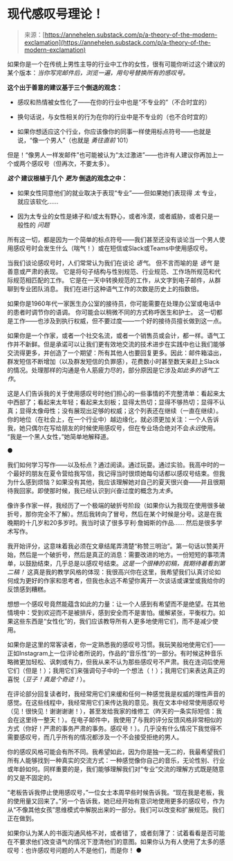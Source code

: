 <!--yml

类别：未分类

日期：2024年05月27日 14:39:47

-->

# 现代感叹号理论！

> 来源：[https://annehelen.substack.com/p/a-theory-of-the-modern-exclamation](https://annehelen.substack.com/p/a-theory-of-the-modern-exclamation)

如果你是一个在传统上男性主导的行业中工作的女性，很有可能你听过这个建议的某个版本：*当你写完邮件后，浏览一遍，用句号替换所有的感叹号。*

**这个出于善意的建议基于三个倒退的观念：**

+   感叹和热情被女性化了——在你的行业中也是“不专业的”（不合时宜的）

+   换句话说，与女性相关的行为在你的行业中是不专业的（也不合时宜的）

+   如果你想适应这个行业，你应该像你的同事一样使用标点符号——也就是说，“像一个男人”（也就是 *勇往直前* 101）

但是！“像男人一样发邮件”也可能被认为“太过激进”——也许有人建议你再加上一个或两个感叹号（但再次，不要太多）。

***这个*** **建议根植于几个** ***更为*** **倒退的观念之中：**

+   如果女性同意他们的就业取决于表现“专业”——但如果她们表现得 *太* 专业，就应该软化……

+   因为太专业的女性是婊子和/或太有野心，或者冷漠，或者威胁，或者只是一般性的 *问题*

所有这一切，都是因为一个简单的标点符号——我们甚至还没有谈论当一个男人使用感叹号时会发生什么（喘气！）或在短信或Slack或Teams中使用感叹号。

当我们谈论感叹号时，人们常常认为我们在谈论 *语气*。 但不言而喻的是 *语气* 是善意或严肃的表现。 它是将句子结构与性别规范、行业规范、工作场所规范和代际规范相匹配的工作。 它是在一天中转换规范的工作，从文字到电子邮件，从群聊到专业团队消息。 我们在进行这种语气工作的次数是历史上的指数倍。

如果你是1960年代一家医生办公室的接待员，你可能需要在处理办公室或电话中的患者时调节你的语调。 你可能会以稍微不同的方式称呼医生和护士。 这一切都是工作——也涉及到执行权威，但不要过度——一个好的接待员擅长做到这一点。

如果你是一个作家，或者一个社交名流，或者一个销售员或会计，都一样。语气工作并不新鲜。但是承诺可以让我们更有效地交流的技术进步在实践中也让我们能够交流得更多，并创造了一个期望：所有其他人也要回复更多。因此：邮件箱溢出，群发短信不断增加（以及群发短信的负罪感），花费数小时甚至数天来赶上Slack的情况。处理那样的沟通是令人筋疲力尽的，部分原因是它涉及*如此多的语气工作*。

这是人们告诉我的关于使用感叹号时他们担心的一些事情的不完整清单：看起来太中西部了；看起来太年轻；看起来太刻板；显得太热切；显得不够热切；显得不认真；显得太像母性；没有展现出足够的权威；这个列表还在继续（一直在继续）。你的地位（在社会上，在一个行业中）越边缘化，就必须更加关注：一个人告诉我，她只偶尔在写给朋友的时候使用感叹号，但在专业场合绝对不会*永远*使用。 “我是一个黑人女性，”她简单地解释道。

●

我们如何学习写作——以及标点？通过阅读。通过玩耍。通过实验。我高中时的一个最好的朋友在夏令营给我写信，我记得当时很烦她每句话都以感叹号结束。但我为什么感到烦恼？如果没有其他，我应该理解她对自己的夏天很兴奋——并且很期待我回家。即使那时候，我已经认识到兴奋过度的概念为*太多*。

像许多作家一样，我经历了一个极端的破折号阶段（如果你认为我现在使用很多破折号，那你完全不了解）。然后我转向了冒号，然后在某个时候是分号。这是在我晚期的十几岁和20多岁时。我当时读了很多亨利·詹姆斯的作品...... 然后是很多学术写作。

我开始评分，这意味着我必须在文章结尾弄清楚“称赞三明治”。第一句话以赞美开始，然后是一个破折号，然后是真正的消息：需要改进的地方。一份短短的事项清单，以鼓励结束，几乎总是以感叹号结束。*这是一个很棒的初稿，我期待着看到第二稿！* 这真是我的教学风格的体现：我很高兴你在这里，我希望我们认真讨论如何成为更好的作家和思考者，但我也永远不希望你离开一次谈话或课堂或我给你的反馈感到糟糕。

想想一个感叹号竟然能蕴含如此的力量：让一个人感到有希望而不是绝望。在其他情境中：受到欢迎而不是被排斥，感到安全而不是害怕。缓解紧张，平衡权力。如果这些东西是“女性化”的，我们应该教导所有人更多地使用它们，而不是减少使用。

如果你是这里的常客读者，你一定熟悉我的感叹号习惯。我玩笑般地使用它们——正如Instagram上一位评论者所说的，作品的“音乐性”的一部分。有时候这种音乐略微更加轻松、讽刺或有力，但我从来不认为那些感叹号不严肃。我在连词后使用它们（但是！）；我用它们来强调句子中的一个想法（！）；我用它们来表达真正的喜悦（*豆子！真是个奇迹！*）。

在评论部分回复读者时，我经常用它们来缓和任何一种感觉我是权威的理性声音的感觉。在这些线程中，我经常用它们来传达我的意见。我在文本中经常使用感叹号（见！很快见！谢谢谢谢！），甚至发给我家的维修工（昨天的一条实际短信：我会在这里待一整天！）。在电子邮件中，我使用了与我的评分反馈风格非常相似的方式（你好！严肃的事务严肃的事务。感叹号！）。几乎没有什么情况下我觉得不需要感叹号，而几乎所有的情况都涉及一个不会接受拒绝的男人。

你的感叹风格可能会有所不同。我希望如此，因为你是独一无二的，我最希望我们所有人能够找到一种真实的交流方式：一种感觉像你自己的音乐，无论性别、行业或年龄如何。同样重要的是，我们能够理解我们对“专业”交流的理解方式既是随意的又是不固定的。

“老板告诉我停止使用感叹号，”一位女士本周早些时候告诉我。“现在我是老板，我的使用量又回来了。”另一个告诉我，她已经开始有意识地使用更多的感叹号，作为从“不像其他女孩”思维模式中解脱出来的一部分。我们可以改变和扩展规范。我们正在做到。

如果你认为某人的书面沟通风格不对，或者错了，或者刻薄了：试着看看是否可能在不要求他们改变语气的情况下澄清他们的意图。如果你认为有人使用了太多的感叹号：也许感叹号问题的人不是他们，而是你！ ●
